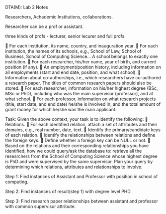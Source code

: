 DTA(M): Lab 2 Notes

Researchers, Achademic Institutions, collaborations.

Researcher can be a prof or assistant.

three kinds of profs - lecturer, senior lecurer and full profs.

 For each institution, its name, country, and inauguration year.
 For each institution, the names of its schools, e.g., School of Law, School of Business, School
of Computing Science… A school belongs to exactly one institution.
 For each researcher, his/her name, year of birth, and current position (if any).
 An employment/position history, including information on all employments (start and end
date, position, and what school).
 Information about co-authorships, i.e., which researchers have co-authored a research
paper. The titles of common research papers should also be stored.
 For each researcher, information on his/her highest degree (BSc, MSc or PhD), including who
was the main supervisor (professor), and at what school.
 For each professor, information on what research projects (title, start date, and end date)
he/she is involved in, and the total amount of grant money for which he/she was the main
applicant.

Task: Given the above context, your task is to identify the following:
 Relations.
 For each identified relation, attach a set of attributes and their domains, e.g., real number,
date, text.
 Identify the primary/candidate keys of each relation.
 Identify the relationships between relations and define the foreign keys.
 Define whether a foreign key can be NULL or not.
 Based on the relations and their corresponding relationships you have identified, how we
could query/ask the database to: retrieve all the researchers from the School of Computing
Science whose highest degree is PhD and were supervised by the same supervisor. Plan
your query by determining which relations, attributes and relationships to involve.


Step 1: Find instances of Assistant and Professor with position in school of computing.

Step 2: Find instances of result(step 1) with degree level PHD. 

Step 3: Find research paper relationships between assistant and professor with common supervisor attribute.